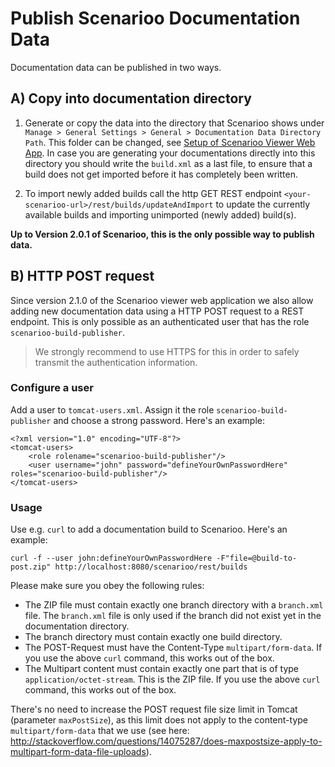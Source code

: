 # Publish Scenarioo Documentation Data

Documentation data can be published in two ways.

## A) Copy into documentation directory

1. Generate or copy the data into the directory that Scenarioo shows under `Manage > General Settings > General > Documentation Data Directory Path`. This folder can be changed, see [Setup of Scenarioo Viewer Web App](Scenarioo-Viewer-Web-Application-Setup.md). In case you are generating your documentations directly into this directory you should write the `build.xml` as a last file, to ensure that a build does not get imported before it has completely been written.

2. To import newly added builds call the http GET REST endpoint `<your-scenarioo-url>/rest/builds/updateAndImport` to update the currently available builds and importing unimported (newly added) build(s).

**Up to Version 2.0.1 of Scenarioo, this is the only possible way to publish data.**

## B) HTTP POST request

Since version 2.1.0 of the Scenarioo viewer web application we also allow adding new documentation data using a HTTP POST request to a REST endpoint. This is only possible as an authenticated user that has the role `scenarioo-build-publisher`.

> We strongly recommend to use HTTPS for this in order to safely transmit the authentication information.

### Configure a user

Add a user to `tomcat-users.xml`. Assign it the role `scenarioo-build-publisher` and choose a strong password. Here's an example:

```
<?xml version="1.0" encoding="UTF-8"?>
<tomcat-users>
    <role rolename="scenarioo-build-publisher"/>
    <user username="john" password="defineYourOwnPasswordHere" roles="scenarioo-build-publisher"/>
</tomcat-users>
```

### Usage

Use e.g. `curl` to add a documentation build to Scenarioo. Here's an example:

```
curl -f --user john:defineYourOwnPasswordHere -F"file=@build-to-post.zip" http://localhost:8080/scenarioo/rest/builds
```

Please make sure you obey the following rules:

* The ZIP file must contain exactly one branch directory with a `branch.xml` file. The `branch.xml` file is only used if the branch did not exist yet in the documentation directory.
* The branch directory must contain exactly one build directory.
* The POST-Request must have the Content-Type `multipart/form-data`. If you use the above `curl` command, this works out of the box.
* The Multipart content must contain exactly one part that is of type `application/octet-stream`. This is the ZIP file. If you use the above `curl` command, this works out of the box.

There's no need to increase the POST request file size limit in Tomcat (parameter `maxPostSize`), as this limit does not apply to the content-type `multipart/form-data` that we use (see here: http://stackoverflow.com/questions/14075287/does-maxpostsize-apply-to-multipart-form-data-file-uploads).
